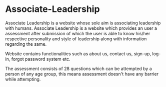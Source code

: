 # Associate-Leadership
 
Associate Leadership is a website whose sole aim is associating leadership with humans.
Associate Leadership is a website which provides an user a assessment after submission of which the user is able to know his/her respective personality and style of leadership along with information regarding the same.

 Website contains functionalities such as about us, contact us, sign-up, log-in, forgot password system etc.

 The assessment consists of 28 questions which can be attempted by a person of any age group, this means assessment doesn't have any barrier while attempting. 
